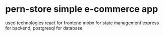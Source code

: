 # pern-store simple e-commerce app 
used technologies react for frontend
mobx for state management
express for backend, postgresql for database
